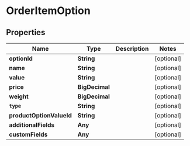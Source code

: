 

# OrderItemOption


## Properties

Name | Type | Description | Notes
------------ | ------------- | ------------- | -------------
**optionId** | **String** |  |  [optional]
**name** | **String** |  |  [optional]
**value** | **String** |  |  [optional]
**price** | **BigDecimal** |  |  [optional]
**weight** | **BigDecimal** |  |  [optional]
**`type`** | **String** |  |  [optional]
**productOptionValueId** | **String** |  |  [optional]
**additionalFields** | **Any** |  |  [optional]
**customFields** | **Any** |  |  [optional]




